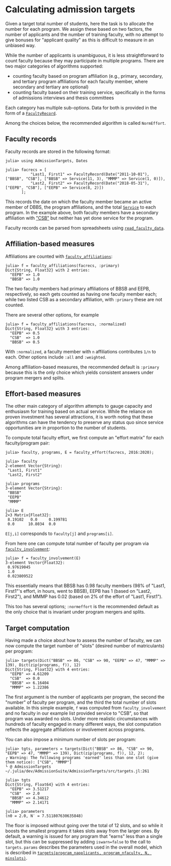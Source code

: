 # Calculating admission targets

Given a target total number of students, here the task is to allocate the number for each program.  We assign these based on two factors,  the number of applicants and the number of training faculty, with no attempt to give bonuses for "applicant quality" as this is difficult to measure in an unbiased way.

While the number of applicants is unambiguous, it is less straightforward to count faculty because they may participate in multiple programs.  There are two major categories of algorithms supported:
- counting faculty based on program affiliation (e.g., primary, secondary, and tertiary program affiliations for each faculty member, where secondary and tertiary are optional)
- counting faculty based on their training service, specifically in the forms of admissions interviews and thesis committees

Each category has multiple sub-options. Data for both is provided in the form of a [`FacultyRecord`](@ref).

Among the choices below, the recommended algorithm is called `NormEffort`.

## Faculty records

Faculty records are stored in the following format:

```jldoctest targets
julia> using AdmissionTargets, Dates

julia> facrecs = [
           "Last1, First1" => FacultyRecord(Date("2011-10-01"), ["BBSB", "CSB"], ["BBSB" => Service(11, 3), "MMMP" => Service(1, 0)]),
           "Last2, First2" => FacultyRecord(Date("2018-05-31"), ["EEPB", "CSB"], ["EEPB" => Service(8, 2)])
       ];
```

This records the date on which the faculty member became an active member of DBBS, the program affiliations, and the total [`Service`](@ref) to each program.  In the example above, both faculty members have a secondary affiliation with ["CSB"](https://dbbs.wustl.edu/divprograms/compbio/Pages/default.aspx) but neither has yet done service for the program.

Faculty records can be parsed from spreadsheets using [`read_faculty_data`](@ref).

## Affiliation-based measures

Affiliations are counted with [`faculty_affiliations`](@ref):

```jldoctest targets
julia> f = faculty_affiliations(facrecs, :primary)
Dict{String, Float32} with 2 entries:
  "EEPB" => 1.0
  "BBSB" => 1.0
```
The two faculty members had primary affiliations of BBSB and EEPB, respectively, so each gets counted as having one faculty member each; while two listed CSB as a secondary affiliation, with `:primary` these are not counted.

There are several other options, for example
```jldoctest targets
julia> f = faculty_affiliations(facrecs, :normalized)
Dict{String, Float32} with 3 entries:
  "EEPB" => 0.5
  "CSB"  => 1.0
  "BBSB" => 0.5
```
With `:normalized`, a faculty member with `n` affiliations contributes `1/n` to each.
Other options include `:all` and `:weighted`.

Among affiliation-based measures, the recommended default is `:primary` because this is the only choice which yields consistent answers under program mergers and splits.

## Effort-based measures

The other main category of algorithm attempts to gauge capacity and enthusiasm for training based on actual service.  While the reliance on proven investment has several attractions,  it is worth noting that these algorithms can have the tendency to preserve any status quo since service opportunities are in proportion to the number of students.

To compute total faculty effort, we first compute an "effort matrix" for each faculty/program pair:

```jldoctest targets
julia> faculty, programs, E = faculty_effort(facrecs, 2016:2020);

julia> faculty
2-element Vector{String}:
 "Last1, First1"
 "Last2, First2"

julia> programs
3-element Vector{String}:
 "BBSB"
 "EEPB"
 "MMMP"

julia> E
2×3 Matrix{Float32}:
 8.19102   0.0     0.199781
 0.0      10.8034  0.0
```

`E[j,i]` corresponds to `faculty[j]` and `programs[i]`.

From here one can compute total number of faculty per program via [`faculty_involvement`](@ref):

```jldoctest targets
julia> f = faculty_involvement(E)
3-element Vector{Float32}:
 0.97619045
 1.0
 0.023809522
```

This essentially means that BBSB has 0.98 faculty members (98% of "Last1, First1"'s effort, in hours, went to BBSB), EEPB has 1 (based on "Last2, First2"), and MMMP has 0.02 (based on 2% of the effort of "Last1, First1").

This too has several options; `:normeffort` is the recommended default as the only choice that is invariant under program mergers and splits.

## Target computation

Having made a choice about how to assess the number of faculty, we can now compute the target number of "slots" (desired number of matriculants) per program:

```jldoctest targets
julia> targets(Dict("BBSB" => 86, "CSB" => 90, "EEPB" => 47, "MMMP" => 139), Dict(zip(programs, f)), 12)
Dict{String, Float32} with 4 entries:
  "EEPB" => 4.61209
  "CSB"  => 0.0
  "BBSB" => 6.16404
  "MMMP" => 1.22386
```

The first argument is the number of applicants per program, the second the "number" of faculty per program, and the third the total number of slots available.  In this simple example, `f` was computed from `faculty_involvement` and no faculty in our example list provided service to "CSB", so that program was awarded no slots.  Under more realistic circumstances with hundreds of faculty engaged in many different ways, the slot computation reflects the aggregate affiliations or involvement across programs.

You can also impose a minimum number of slots per program:

```jldoctest targets
julia> tgts, parameters = targets(Dict("BBSB" => 86, "CSB" => 90, "EEPB" => 47, "MMMP" => 139), Dict(zip(programs, f)), 12, 2);
┌ Warning: The following programs 'earned' less than one slot (give them notice): ["CSB", "MMMP"]
└ @ AdmissionTargets ~/.julia/dev/AdmissionSuite/AdmissionTargets/src/targets.jl:261

julia> tgts
Dict{String, Float64} with 4 entries:
  "EEPB" => 3.51217
  "CSB"  => 2.0
  "BBSB" => 4.34612
  "MMMP" => 2.14171

julia> parameters
(n0 = 2.0, N′ = 7.511807630635848)
```

The floor is imposed without going over the total of 12 slots, and so while it boosts the smallest programs it takes slots away from the larger ones. By default, a warning is issued for any program that "earns" less than a single slot, but this can be suppressed by adding `iswarn=false` to the call to `targets`. `params` describes the parameters used in the overall model, which is described in [`targets(program_napplicants, program_nfaculty, N, minslots)`](@ref).
